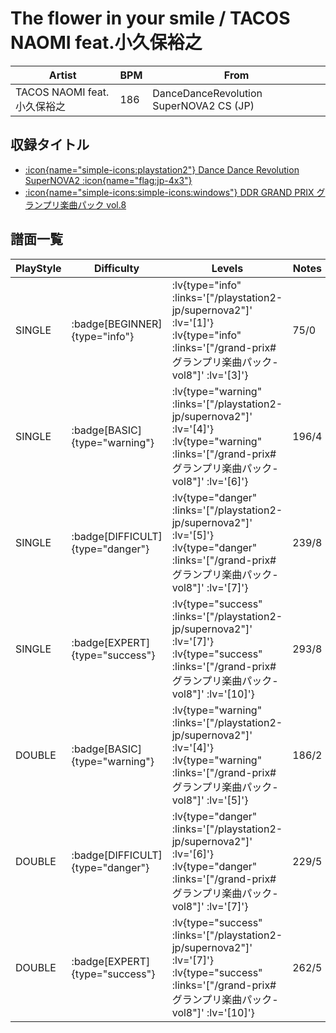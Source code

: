 # The flower in your smile / TACOS NAOMI feat.小久保裕之

|Artist|BPM|From|
|------|---|----|
|TACOS NAOMI feat.小久保裕之|186|DanceDanceRevolution SuperNOVA2 CS (JP)|

## 収録タイトル

- [ :icon{name="simple-icons:playstation2"} Dance Dance Revolution SuperNOVA2 :icon{name="flag:jp-4x3"} ](/playstation2-jp/supernova2)
- [ :icon{name="simple-icons:simple-icons:windows"} DDR GRAND PRIX グランプリ楽曲パック vol.8](/grand-prix#グランプリ楽曲パック-vol8)

## 譜面一覧

|PlayStyle|Difficulty|Levels|Notes|Movie|
|---------|----------|------|-----|-----|
|SINGLE| :badge[BEGINNER]{type="info"} | :lv{type="info" :links='["/playstation2-jp/supernova2"]' :lv='[1]'}  :lv{type="info" :links='["/grand-prix#グランプリ楽曲パック-vol8"]' :lv='[3]'} |75/0||
|SINGLE| :badge[BASIC]{type="warning"} | :lv{type="warning" :links='["/playstation2-jp/supernova2"]' :lv='[4]'}  :lv{type="warning" :links='["/grand-prix#グランプリ楽曲パック-vol8"]' :lv='[6]'} |196/4||
|SINGLE| :badge[DIFFICULT]{type="danger"} | :lv{type="danger" :links='["/playstation2-jp/supernova2"]' :lv='[5]'}  :lv{type="danger" :links='["/grand-prix#グランプリ楽曲パック-vol8"]' :lv='[7]'} |239/8||
|SINGLE| :badge[EXPERT]{type="success"} | :lv{type="success" :links='["/playstation2-jp/supernova2"]' :lv='[7]'}  :lv{type="success" :links='["/grand-prix#グランプリ楽曲パック-vol8"]' :lv='[10]'} |293/8||
|DOUBLE| :badge[BASIC]{type="warning"} | :lv{type="warning" :links='["/playstation2-jp/supernova2"]' :lv='[4]'}  :lv{type="warning" :links='["/grand-prix#グランプリ楽曲パック-vol8"]' :lv='[5]'} |186/2||
|DOUBLE| :badge[DIFFICULT]{type="danger"} | :lv{type="danger" :links='["/playstation2-jp/supernova2"]' :lv='[6]'}  :lv{type="danger" :links='["/grand-prix#グランプリ楽曲パック-vol8"]' :lv='[7]'} |229/5||
|DOUBLE| :badge[EXPERT]{type="success"} | :lv{type="success" :links='["/playstation2-jp/supernova2"]' :lv='[7]'}  :lv{type="success" :links='["/grand-prix#グランプリ楽曲パック-vol8"]' :lv='[10]'} |262/5||
